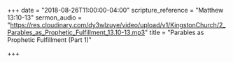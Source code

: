 +++
date = "2018-08-26T11:00:00-04:00"
scripture_reference = "Matthew 13:10-13"
sermon_audio = "https://res.cloudinary.com/dy3wlzuye/video/upload/v1/KingstonChurch/2_Parables_as_Prophetic_Fulfillment_13.10-13.mp3"
title = "Parables as Prophetic Fulfillment (Part 1)"

+++

